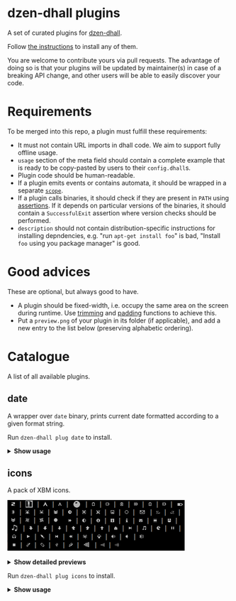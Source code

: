 # dzen-dhall plugins

A set of curated plugins for [dzen-dhall](https://github.com/dzen-dhall/dzen-dhall).

Follow [the instructions](https://github.com/dzen-dhall/dzen-dhall#installing-plugins) to install any of them.

You are welcome to contribute yours via pull requests. The advantage of doing so is that your plugins will be updated by maintainer(s) in case of a breaking API change, and other users will be able to easily discover your code.

# Requirements

To be merged into this repo, a plugin must fulfill these requirements:

- It must not contain URL imports in dhall code. We aim to support fully offline usage.
- `usage` section of the meta field should contain a complete example that is ready to be copy-pasted by users to their `config.dhall`s.
- Plugin code should be human-readable.
- If a plugin emits events or contains automata, it should be wrapped in a separate [`scope`](https://github.com/dzen-dhall/dzen-dhall#scopes).
- If a plugin calls binaries, it should check if they are present in `PATH` using [assertions](https://github.com/dzen-dhall/dzen-dhall#assertions). If it depends on particular versions of the binaries, it should contain a `SuccessfulExit` assertion where version checks should be performed.
- `description` should not contain distribution-specific instructions for installing depndencies, e.g. "run `apt-get install foo`" is bad, "Install `foo` using you package manager" is good.

# Good advices

These are optional, but always good to have.

- A plugin should be fixed-width, i.e. occupy the same area on the screen during runtime. Use [trimming](https://github.com/dzen-dhall/dzen-dhall#trimming-text) and [padding](https://github.com/dzen-dhall/dzen-dhall#padding-text) functions to achieve this.
- Put a `preview.png` of your plugin in its folder (if applicable), and add a new entry to the list below (preserving alphabetic ordering).

# Catalogue

A list of all available plugins.

## date

A wrapper over `date` binary, prints current date formatted according to a given format string.

Run `dzen-dhall plug date` to install.

<details><summary><strong>Show usage</strong></summary>
<p>

```dhall
let date = (./plugins/date.dhall).main

in plug (date "%d.%m.%Y %A - %H:%M:%S")
```

</p>
</details>

## icons

A pack of XBM icons.

![Preview](icons/preview.png)

<details><summary><strong>Show detailed previews</strong></summary>
<p>


| Name           | Preview                                                                     |
|----------------|-----------------------------------------------------------------------------|
| `ac_01`        | ![icons/previews/ac_01.xbm.png](icons/previews/ac_01.xbm.png)               |
| `ac`           | ![icons/previews/ac.xbm.png](icons/previews/ac.xbm.png)                     |
| `alert`        | ![icons/previews/alert.xbm.png](icons/previews/alert.xbm.png)               |
| `arch_10x10`   | ![icons/previews/arch_10x10.xbm.png](icons/previews/arch_10x10.xbm.png)     |
| `arch`         | ![icons/previews/arch.xbm.png](icons/previews/arch.xbm.png)                 |
| `ball`         | ![icons/previews/ball.xbm.png](icons/previews/ball.xbm.png)                 |
| `bat_empty_01` | ![icons/previews/bat_empty_01.xbm.png](icons/previews/bat_empty_01.xbm.png) |
| `bat_empty_02` | ![icons/previews/bat_empty_02.xbm.png](icons/previews/bat_empty_02.xbm.png) |
| `bat_full_01`  | ![icons/previews/bat_full_01.xbm.png](icons/previews/bat_full_01.xbm.png)   |
| `bat_full_02`  | ![icons/previews/bat_full_02.xbm.png](icons/previews/bat_full_02.xbm.png)   |
| `bat_low_01`   | ![icons/previews/bat_low_01.xbm.png](icons/previews/bat_low_01.xbm.png)     |
| `bat_low_02`   | ![icons/previews/bat_low_02.xbm.png](icons/previews/bat_low_02.xbm.png)     |
| `battery`      | ![icons/previews/battery.xbm.png](icons/previews/battery.xbm.png)           |
| `bluetooth`    | ![icons/previews/bluetooth.xbm.png](icons/previews/bluetooth.xbm.png)       |
| `bug_01`       | ![icons/previews/bug_01.xbm.png](icons/previews/bug_01.xbm.png)             |
| `bug_02`       | ![icons/previews/bug_02.xbm.png](icons/previews/bug_02.xbm.png)             |
| `cat`          | ![icons/previews/cat.xbm.png](icons/previews/cat.xbm.png)                   |
| `clock`        | ![icons/previews/clock.xbm.png](icons/previews/clock.xbm.png)               |
| `cpu`          | ![icons/previews/cpu.xbm.png](icons/previews/cpu.xbm.png)                   |
| `dish`         | ![icons/previews/dish.xbm.png](icons/previews/dish.xbm.png)                 |
| `diskette`     | ![icons/previews/diskette.xbm.png](icons/previews/diskette.xbm.png)         |
| `empty`        | ![icons/previews/empty.xbm.png](icons/previews/empty.xbm.png)               |
| `envelope`     | ![icons/previews/envelope.xbm.png](icons/previews/envelope.xbm.png)         |
| `eye_l`        | ![icons/previews/eye_l.xbm.png](icons/previews/eye_l.xbm.png)               |
| `eye_r`        | ![icons/previews/eye_r.xbm.png](icons/previews/eye_r.xbm.png)               |
| `fox`          | ![icons/previews/fox.xbm.png](icons/previews/fox.xbm.png)                   |
| `fs_01`        | ![icons/previews/fs_01.xbm.png](icons/previews/fs_01.xbm.png)               |
| `fs_02`        | ![icons/previews/fs_02.xbm.png](icons/previews/fs_02.xbm.png)               |
| `full`         | ![icons/previews/full.xbm.png](icons/previews/full.xbm.png)                 |
| `fwd`          | ![icons/previews/fwd.xbm.png](icons/previews/fwd.xbm.png)                   |
| `half`         | ![icons/previews/half.xbm.png](icons/previews/half.xbm.png)                 |
| `info_01`      | ![icons/previews/info_01.xbm.png](icons/previews/info_01.xbm.png)           |
| `info_02`      | ![icons/previews/info_02.xbm.png](icons/previews/info_02.xbm.png)           |
| `info_03`      | ![icons/previews/info_03.xbm.png](icons/previews/info_03.xbm.png)           |
| `mail`         | ![icons/previews/mail.xbm.png](icons/previews/mail.xbm.png)                 |
| `mem`          | ![icons/previews/mem.xbm.png](icons/previews/mem.xbm.png)                   |
| `mouse_01`     | ![icons/previews/mouse_01.xbm.png](icons/previews/mouse_01.xbm.png)         |
| `music`        | ![icons/previews/music.xbm.png](icons/previews/music.xbm.png)               |
| `net_down_01`  | ![icons/previews/net_down_01.xbm.png](icons/previews/net_down_01.xbm.png)   |
| `net_down_02`  | ![icons/previews/net_down_02.xbm.png](icons/previews/net_down_02.xbm.png)   |
| `net_down_03`  | ![icons/previews/net_down_03.xbm.png](icons/previews/net_down_03.xbm.png)   |
| `net_up_01`    | ![icons/previews/net_up_01.xbm.png](icons/previews/net_up_01.xbm.png)       |
| `net_up_02`    | ![icons/previews/net_up_02.xbm.png](icons/previews/net_up_02.xbm.png)       |
| `net_up_03`    | ![icons/previews/net_up_03.xbm.png](icons/previews/net_up_03.xbm.png)       |
| `net_wired`    | ![icons/previews/net_wired.xbm.png](icons/previews/net_wired.xbm.png)       |
| `next`         | ![icons/previews/next.xbm.png](icons/previews/next.xbm.png)                 |
| `note`         | ![icons/previews/note.xbm.png](icons/previews/note.xbm.png)                 |
| `pacman`       | ![icons/previews/pacman.xbm.png](icons/previews/pacman.xbm.png)             |
| `pause`        | ![icons/previews/pause.xbm.png](icons/previews/pause.xbm.png)               |
| `phones`       | ![icons/previews/phones.xbm.png](icons/previews/phones.xbm.png)             |
| `play`         | ![icons/previews/play.xbm.png](icons/previews/play.xbm.png)                 |
| `plug`         | ![icons/previews/plug.xbm.png](icons/previews/plug.xbm.png)                 |
| `prev`         | ![icons/previews/prev.xbm.png](icons/previews/prev.xbm.png)                 |
| `rwd`          | ![icons/previews/rwd.xbm.png](icons/previews/rwd.xbm.png)                   |
| `scorpio`      | ![icons/previews/scorpio.xbm.png](icons/previews/scorpio.xbm.png)           |
| `shroom`       | ![icons/previews/shroom.xbm.png](icons/previews/shroom.xbm.png)             |
| `spkr_01`      | ![icons/previews/spkr_01.xbm.png](icons/previews/spkr_01.xbm.png)           |
| `spkr_02`      | ![icons/previews/spkr_02.xbm.png](icons/previews/spkr_02.xbm.png)           |
| `spkr_03`      | ![icons/previews/spkr_03.xbm.png](icons/previews/spkr_03.xbm.png)           |
| `stop`         | ![icons/previews/stop.xbm.png](icons/previews/stop.xbm.png)                 |
| `temp`         | ![icons/previews/temp.xbm.png](icons/previews/temp.xbm.png)                 |
| `test`         | ![icons/previews/test.xbm.png](icons/previews/test.xbm.png)                 |
| `usb_02`       | ![icons/previews/usb_02.xbm.png](icons/previews/usb_02.xbm.png)             |
| `usb`          | ![icons/previews/usb.xbm.png](icons/previews/usb.xbm.png)                   |
| `volume`       | ![icons/previews/volume.xbm.png](icons/previews/volume.xbm.png)             |
| `wifi_01`      | ![icons/previews/wifi_01.xbm.png](icons/previews/wifi_01.xbm.png)           |
| `wifi_02`      | ![icons/previews/wifi_02.xbm.png](icons/previews/wifi_02.xbm.png)           |


</p>
</details>


Run `dzen-dhall plug icons` to install.

<details><summary><strong>Show usage</strong></summary>
<p>

```dhall
let icons = (./plugins/icons.dhall).main Bar carrier

in	join
  [ icons.ac_01
  , icons.ac
  , icons.alert
  , icons.arch_10x10
  , icons.arch
  , icons.ball
  , icons.bat_empty_01
  , icons.bat_empty_02
  , icons.bat_full_01
  , icons.bat_full_02
  , icons.bat_low_01
  , icons.bat_low_02
  , icons.battery
  , icons.bluetooth
  , icons.bug_01
  , icons.bug_02
  , icons.cat
  , icons.clock
  , icons.cpu
  , icons.dish
  , icons.diskette
  , icons.empty
  , icons.envelope
  , icons.eye_l
  , icons.eye_r
  , icons.fox
  , icons.fs_01
  , icons.fs_02
  , icons.full
  , icons.fwd
  , icons.half
  , icons.info_01
  , icons.info_02
  , icons.info_03
  , icons.mail
  , icons.mem
  , icons.mouse_01
  , icons.music
  , icons.net_down_01
  , icons.net_down_02
  , icons.net_down_03
  , icons.net_up_01
  , icons.net_up_02
  , icons.net_up_03
  , icons.net_wired
  , icons.next
  , icons.note
  , icons.pacman
  , icons.pause
  , icons.phones
  , icons.play
  , icons.plug
  , icons.prev
  , icons.rwd
  , icons.scorpio
  , icons.shroom
  , icons.spkr_01
  , icons.spkr_02
  , icons.spkr_03
  , icons.stop
  , icons.temp
  , icons.test
  , icons.usb_02
  , icons.usb
  , icons.volume
  , icons.wifi_01
  , icons.wifi_02
  ]
```

</p>
</details>
